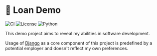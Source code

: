 # 🏦 Loan Demo

[![CI][ci-badge]][ci]
[![License][license-badge]][license]
![Python][py-badge]

This demo project aims to reveal my abilities in software development.

Usage of [Django][django] as a core component of this project is predefined
by a potential employer and doesn't reflect my own preferences.

[ci-badge]: https://img.shields.io/github/actions/workflow/status/Jamim/loan-demo/ci.yml.svg
[ci]: https://github.com/Jamim/loan-demo/actions/workflows/ci.yml
[license-badge]: https://img.shields.io/github/license/Jamim/loan-demo
[license]: https://github.com/Jamim/loan-demo/blob/main/LICENSE
[py-badge]: https://img.shields.io/badge/python-3.12-blue
[django]: https://www.djangoproject.com
